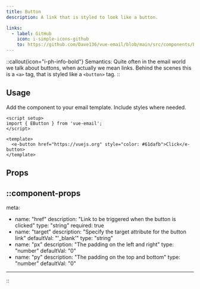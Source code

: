 ```yaml
---
title: Button
description: A link that is styled to look like a button.

links:
  - label: GitHub
    icon: i-simple-icons-github
    to: https://github.com/Dave136/vue-email/blob/main/src/components/EButton.vue
---
```


::callout{icon="i-ph-info-bold"}
Semantics: Quite often in the email world we talk about buttons, when actually we mean links. Behind the scenes this is a `<a>` tag, that is styled like a `<button>` tag.
::


## Usage
Add the component to your email template. Include styles where needed.


```vue
<script setup>
import { EButton } from 'vue-email';
</script>

<template>
  <e-button href="https://vuejs.org" style="color: #61dafb">Click</e-button>
</template>
```

## Props

::component-props
---
meta:
  - name: "href"
    description: "Link to be triggered when the button is clicked"
    type: "string"
    required: true
  - name: "target"
    description: "Specify the target attribute for the button link"
    defaultVal: "'_blank'"
    type: "string"
  - name: "px"
    description: "The padding on the left and right"
    type: "number"
    defaultVal: "0"
  - name: "py"
    description: "The padding on the top and bottom"
    type: "number"
    defaultVal: "0"
---
::
